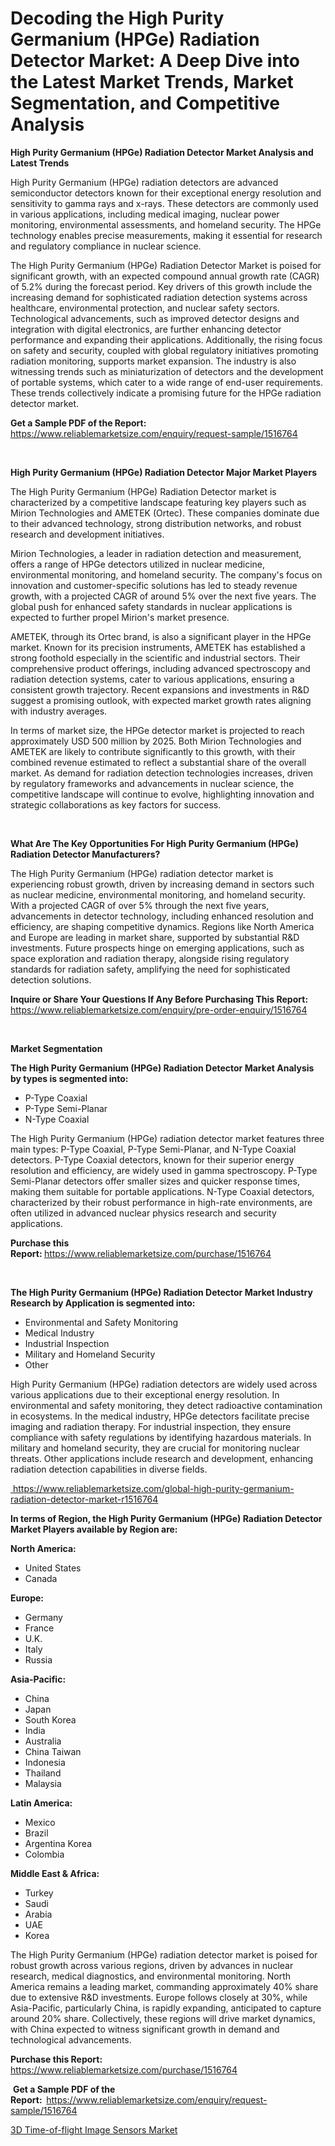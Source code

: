 <p><h1>Decoding the High Purity Germanium (HPGe) Radiation Detector Market: A Deep Dive into the Latest Market Trends, Market Segmentation, and Competitive Analysis</h1></p><p><strong>High Purity Germanium (HPGe) Radiation Detector Market Analysis and Latest Trends</strong></p>
<p><p>High Purity Germanium (HPGe) radiation detectors are advanced semiconductor detectors known for their exceptional energy resolution and sensitivity to gamma rays and x-rays. These detectors are commonly used in various applications, including medical imaging, nuclear power monitoring, environmental assessments, and homeland security. The HPGe technology enables precise measurements, making it essential for research and regulatory compliance in nuclear science.</p><p>The High Purity Germanium (HPGe) Radiation Detector Market is poised for significant growth, with an expected compound annual growth rate (CAGR) of 5.2% during the forecast period. Key drivers of this growth include the increasing demand for sophisticated radiation detection systems across healthcare, environmental protection, and nuclear safety sectors. Technological advancements, such as improved detector designs and integration with digital electronics, are further enhancing detector performance and expanding their applications. Additionally, the rising focus on safety and security, coupled with global regulatory initiatives promoting radiation monitoring, supports market expansion. The industry is also witnessing trends such as miniaturization of detectors and the development of portable systems, which cater to a wide range of end-user requirements. These trends collectively indicate a promising future for the HPGe radiation detector market.</p></p>
<p><strong>Get a Sample PDF of the Report:&nbsp;</strong> <a href="https://www.reliablemarketsize.com/enquiry/request-sample/1516764?utm_campaign=2200&utm_medium=2&utm_source=Github&utm_content=ia&utm_term=13022025&utm_id=high-purity-germanium-hpge-radiation-detector">https://www.reliablemarketsize.com/enquiry/request-sample/1516764</a></p>
<p>&nbsp;</p>
<p><strong>High Purity Germanium (HPGe) Radiation Detector Major Market Players</strong></p>
<p><p>The High Purity Germanium (HPGe) Radiation Detector market is characterized by a competitive landscape featuring key players such as Mirion Technologies and AMETEK (Ortec). These companies dominate due to their advanced technology, strong distribution networks, and robust research and development initiatives.</p><p>Mirion Technologies, a leader in radiation detection and measurement, offers a range of HPGe detectors utilized in nuclear medicine, environmental monitoring, and homeland security. The company's focus on innovation and customer-specific solutions has led to steady revenue growth, with a projected CAGR of around 5% over the next five years. The global push for enhanced safety standards in nuclear applications is expected to further propel Mirion's market presence.</p><p>AMETEK, through its Ortec brand, is also a significant player in the HPGe market. Known for its precision instruments, AMETEK has established a strong foothold especially in the scientific and industrial sectors. Their comprehensive product offerings, including advanced spectroscopy and radiation detection systems, cater to various applications, ensuring a consistent growth trajectory. Recent expansions and investments in R&D suggest a promising outlook, with expected market growth rates aligning with industry averages.</p><p>In terms of market size, the HPGe detector market is projected to reach approximately USD 500 million by 2025. Both Mirion Technologies and AMETEK are likely to contribute significantly to this growth, with their combined revenue estimated to reflect a substantial share of the overall market. As demand for radiation detection technologies increases, driven by regulatory frameworks and advancements in nuclear science, the competitive landscape will continue to evolve, highlighting innovation and strategic collaborations as key factors for success.</p></p>
<p>&nbsp;</p>
<p><strong>What Are The Key Opportunities For High Purity Germanium (HPGe) Radiation Detector Manufacturers?</strong></p>
<p><p>The High Purity Germanium (HPGe) radiation detector market is experiencing robust growth, driven by increasing demand in sectors such as nuclear medicine, environmental monitoring, and homeland security. With a projected CAGR of over 5% through the next five years, advancements in detector technology, including enhanced resolution and efficiency, are shaping competitive dynamics. Regions like North America and Europe are leading in market share, supported by substantial R&D investments. Future prospects hinge on emerging applications, such as space exploration and radiation therapy, alongside rising regulatory standards for radiation safety, amplifying the need for sophisticated detection solutions.</p></p>
<p><strong>Inquire or Share Your Questions If Any Before Purchasing This Report:</strong> <a href="https://www.reliablemarketsize.com/enquiry/pre-order-enquiry/1516764?utm_campaign=2200&utm_medium=2&utm_source=Github&utm_content=ia&utm_term=13022025&utm_id=high-purity-germanium-hpge-radiation-detector">https://www.reliablemarketsize.com/enquiry/pre-order-enquiry/1516764</a></p>
<p>&nbsp;</p>
<p><strong>Market Segmentation</strong></p>
<p><strong>The High Purity Germanium (HPGe) Radiation Detector Market Analysis by types is segmented into:</strong></p>
<p><ul><li>P-Type Coaxial</li><li>P-Type Semi-Planar</li><li>N-Type Coaxial</li></ul></p>
<p><p>The High Purity Germanium (HPGe) radiation detector market features three main types: P-Type Coaxial, P-Type Semi-Planar, and N-Type Coaxial detectors. P-Type Coaxial detectors, known for their superior energy resolution and efficiency, are widely used in gamma spectroscopy. P-Type Semi-Planar detectors offer smaller sizes and quicker response times, making them suitable for portable applications. N-Type Coaxial detectors, characterized by their robust performance in high-rate environments, are often utilized in advanced nuclear physics research and security applications.</p></p>
<p><strong>Purchase this Report:&nbsp;</strong><a href="https://www.reliablemarketsize.com/purchase/1516764?utm_campaign=2200&utm_medium=2&utm_source=Github&utm_content=ia&utm_term=13022025&utm_id=high-purity-germanium-hpge-radiation-detector">https://www.reliablemarketsize.com/purchase/1516764</a></p>
<p>&nbsp;</p>
<p><strong>The High Purity Germanium (HPGe) Radiation Detector Market Industry Research by Application is segmented into:</strong></p>
<p><ul><li>Environmental and Safety Monitoring</li><li>Medical Industry</li><li>Industrial Inspection</li><li>Military and Homeland Security</li><li>Other</li></ul></p>
<p><p>High Purity Germanium (HPGe) radiation detectors are widely used across various applications due to their exceptional energy resolution. In environmental and safety monitoring, they detect radioactive contamination in ecosystems. In the medical industry, HPGe detectors facilitate precise imaging and radiation therapy. For industrial inspection, they ensure compliance with safety regulations by identifying hazardous materials. In military and homeland security, they are crucial for monitoring nuclear threats. Other applications include research and development, enhancing radiation detection capabilities in diverse fields.</p></p>
<p><a href="https://www.reliablemarketsize.com/global-high-purity-germanium-radiation-detector-market-r1516764?utm_campaign=2200&utm_medium=2&utm_source=Github&utm_content=ia&utm_term=13022025&utm_id=high-purity-germanium-hpge-radiation-detector">&nbsp;https://www.reliablemarketsize.com/global-high-purity-germanium-radiation-detector-market-r1516764</a></p>
<p><strong>In terms of Region, the High Purity Germanium (HPGe) Radiation Detector Market Players available by Region are:</strong></p>
<p>
    <p> <strong> North America: </strong>
        <ul>
            <li>United States</li>
            <li>Canada</li>
        </ul>
        </p> 
    <p> <strong> Europe: </strong>
        <ul>
            <li>Germany</li>
            <li>France</li>
            <li>U.K.</li>
            <li>Italy</li>
            <li>Russia</li>
        </ul>
        </p> 
    <p> <strong> Asia-Pacific: </strong>
        <ul>
            <li>China</li>
            <li>Japan</li>
            <li>South Korea</li>
            <li>India</li>
            <li>Australia</li>
            <li>China Taiwan</li>
            <li>Indonesia</li>
            <li>Thailand</li>
            <li>Malaysia</li>
        </ul>
        </p> 
    <p> <strong> Latin America: </strong>
        <ul>
            <li>Mexico</li>
            <li>Brazil</li>
            <li>Argentina Korea</li>
            <li>Colombia</li>
        </ul>
        </p> 
    <p> <strong> Middle East & Africa: </strong>
        <ul>
            <li>Turkey</li>
            <li>Saudi</li>
            <li>Arabia</li>
            <li>UAE</li>
            <li>Korea</li>
        </ul>
    </p>
    </p>
<p><p>The High Purity Germanium (HPGe) radiation detector market is poised for robust growth across various regions, driven by advances in nuclear research, medical diagnostics, and environmental monitoring. North America remains a leading market, commanding approximately 40% share due to extensive R&D investments. Europe follows closely at 30%, while Asia-Pacific, particularly China, is rapidly expanding, anticipated to capture around 20% share. Collectively, these regions will drive market dynamics, with China expected to witness significant growth in demand and technological advancements.</p></p>
<p><strong>Purchase this Report: </strong><a href="https://www.reliablemarketsize.com/purchase/1516764?utm_campaign=2200&utm_medium=2&utm_source=Github&utm_content=ia&utm_term=13022025&utm_id=high-purity-germanium-hpge-radiation-detector">https://www.reliablemarketsize.com/purchase/1516764</a></p>
<p>&nbsp;<strong>Get a Sample PDF of the Report:&nbsp;&nbsp;</strong><a href="https://www.reliablemarketsize.com/enquiry/request-sample/1516764?utm_campaign=2200&utm_medium=2&utm_source=Github&utm_content=ia&utm_term=13022025&utm_id=high-purity-germanium-hpge-radiation-detector">https://www.reliablemarketsize.com/enquiry/request-sample/1516764</a></p>
<p><strong></strong></p>
<p><p><a href="https://github.com/shondapmbau/Market-Research-Report-List-1/blob/main/3d-time-of-flight-image-sensors-market.md?utm_campaign=2200&utm_medium=2&utm_source=Github&utm_content=ia&utm_term=13022025&utm_id=high-purity-germanium-hpge-radiation-detector">3D Time-of-flight Image Sensors Market</a></p></p>